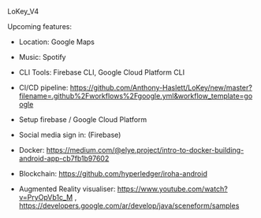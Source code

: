 LoKey_V4

Upcoming features:
- Location: Google Maps
- Music: Spotify

- CLI Tools: Firebase CLI, Google Cloud Platform CLI

- CI/CD pipeline: https://github.com/Anthony-Haslett/LoKey/new/master?filename=.github%2Fworkflows%2Fgoogle.yml&workflow_template=google

- Setup firebase / Google Cloud Platform
- Social media sign in: (Firebase)
- Docker: https://medium.com/@elye.project/intro-to-docker-building-android-app-cb7fb1b97602

- Blockchain: https://github.com/hyperledger/iroha-android
- Augmented Reality visualiser: https://www.youtube.com/watch?v=PryOpVb1c_M , https://developers.google.com/ar/develop/java/sceneform/samples
